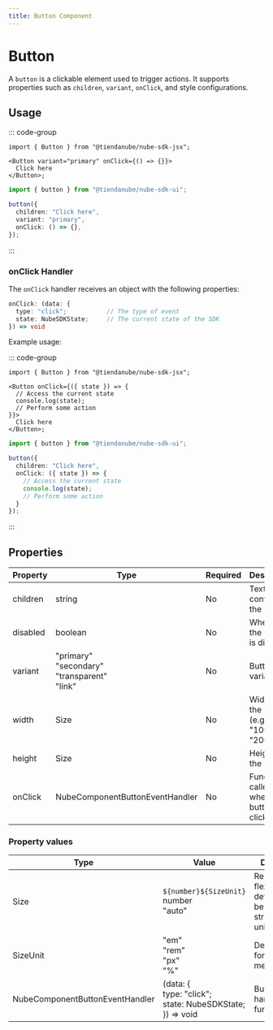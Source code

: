 ```yaml
---
title: Button Component
---
```


# Button

A `button` is a clickable element used to trigger actions.
It supports properties such as `children`, `variant`, `onClick`, and style configurations.

## Usage

::: code-group

```tsx [JSX]
import { Button } from "@tiendanube/nube-sdk-jsx";

<Button variant="primary" onClick={() => {}}>
  Click here
</Button>;
```

```typescript [Declarative]
import { button } from "@tiendanube/nube-sdk-ui";

button({
  children: "Click here",
  variant: "primary",
  onClick: () => {},
});
```

:::

### onClick Handler

The `onClick` handler receives an object with the following properties:

```typescript
onClick: (data: {
  type: "click";           // The type of event
  state: NubeSDKState;     // The current state of the SDK
}) => void
```

Example usage:

::: code-group

```tsx [JSX]
import { Button } from "@tiendanube/nube-sdk-jsx";

<Button onClick={({ state }) => {
  // Access the current state
  console.log(state);
  // Perform some action
}}>
  Click here
</Button>;
```

```typescript [Declarative]
import { button } from "@tiendanube/nube-sdk-ui";

button({
  children: "Click here",
  onClick: ({ state }) => {
    // Access the current state
    console.log(state);
    // Perform some action
  }
});
```

:::

## Properties

| Property | Type                                                   | Required | Description                                  |
| -------- | ------------------------------------------------------ | -------- | -------------------------------------------- |
| children | string                                                 | No       | Text or content of the button.               |
| disabled | boolean                                                | No       | Whether the button is disabled.              |
| variant  | "primary"<br/>"secondary"<br/>"transparent"<br/>"link" | No       | Button style variant.                        |
| width    | Size                                                   | No       | Width of the button (e.g., "100%", "200px"). |
| height   | Size                                                   | No       | Height of the button.                        |
| onClick  | NubeComponentButtonEventHandler                        | No       | Function called when the button is clicked.  |

### Property values

| Type                            | Value                                                   | Description                                                                              |
| ------------------------------- | ------------------------------------------------------- | ---------------------------------------------------------------------------------------- |
| Size                            | `${number}${SizeUnit}`<br/>number<br/>"auto"              | Represents a flexible size definition. Can be a number, a string with a unit, or "auto". |
| SizeUnit                        | "em"<br/>"rem"<br/>"px"<br/>"%"                            | Defines units for size measurements.                                                     |
| NubeComponentButtonEventHandler | (data: {<br/>type: "click";<br/>state: NubeSDKState;<br/>}) => void | Button event handler function.                                                           |
